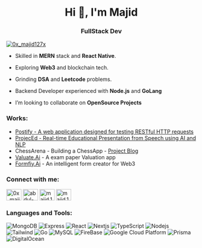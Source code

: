 <h1 align="center">Hi 👋, I'm Majid</h1>
<h3 align="center">FullStack Dev</h3>

<p align="left"> <a href="https://twitter.com/0x_majid127x" target="blank"><img src="https://img.shields.io/badge/follow-%400x_majid127x-1DA1F2?logo=twitter&style=flat-square" alt="0x_majid127x" /></a> </p>

- Skilled in **MERN** stack and **React Native**.

- Exploring **Web3** and blockchain tech.

- Grinding **DSA** and **Leetcode** problems.

- Backend Developer experienced with **Node.js** and **GoLang**

- I’m looking to collaborate on **OpenSource Projects**

<h3 align="left">Works:</h3>

- [Postify - A web application designed for testing RESTful HTTP requests](https://postify-web.vercel.app/)
- [ProjecEd - Real-time Educational Presentation from Speech using AI and NLP](https://github.com/aqeelshamz/project-ed)
- ChessArena - Building a ChessApp - [Project Blog](https://majid-2002.github.io/posts/ChessArena)
- [Valuate.Ai](https://valuate-ai.vercel.app/) - A exam paper Valuation app
- [Formfiy.Ai](https://formify-ai.vercel.app/) - An intelligent form creator for Web3

<h3 align="left">Connect with me:</h3>
<p align="left">
<a href="https://twitter.com/0x_majid127x" target="blank"><img align="center" src="https://raw.githubusercontent.com/rahuldkjain/github-profile-readme-generator/master/src/images/icons/Social/twitter.svg" alt="0x_majid127x" height="30" width="40" /></a>
<a href="https://linkedin.com/in/abdul-majid-335a7123b" target="blank"><img align="center" src="https://raw.githubusercontent.com/rahuldkjain/github-profile-readme-generator/master/src/images/icons/Social/linked-in-alt.svg" alt="abdul-majid-335a7123b" height="30" width="40" /></a>
<a href="https://instagram.com/majid.127x" target="blank"><img align="center" src="https://raw.githubusercontent.com/rahuldkjain/github-profile-readme-generator/master/src/images/icons/Social/instagram.svg" alt="majid.127x" height="30" width="40" /></a>
<a href="https://leetcode.com/majid_127x" target="blank"><img align="center" src="https://raw.githubusercontent.com/rahuldkjain/github-profile-readme-generator/master/src/images/icons/Social/leet-code.svg" alt="majid.127x" height="30" width="40" /></a>
</p>

<h3 align="left">Languages and Tools:</h3>
<p>
  <img alt="MongoDB" src="https://img.shields.io/badge/-MongoDB-13aa52?style=flat-square&logo=mongodb&logoColor=white" />
  <img alt="Express" src="https://img.shields.io/badge/-Express-ffffff?style=flat-square&logo=express&logoColor=black" />
  <img alt="React" src="https://img.shields.io/badge/-React-45b8d8?style=flat-square&logo=react&logoColor=white" />
  <img alt="Nextjs" src="https://img.shields.io/badge/-NextJS-fff?style=flat-square&logo=Next.js&logoColor=black" />
  <img alt="TypeScript" src="https://img.shields.io/badge/-TypeScript-007ACC?style=flat-square&logo=typescript&logoColor=white" />
  <img alt="Nodejs" src="https://img.shields.io/badge/-NodeJS-43853d?style=flat-square&logo=Node.js&logoColor=white" />
  <img alt="Tailwind" src="https://img.shields.io/badge/-Tailwind-00065c?style=flat-square&logo=tailwindcss&logoColor=0ea5e9" />
  <img alt="Go" src="https://img.shields.io/badge/-Go-00b6e4?style=flat-square&logo=Go&logoColor=white" />
  <img alt="MySQL" src="https://img.shields.io/badge/-MySQL-1a73e8?style=flat-square&logo=mysql&logoColor=white" />
  <img alt="FireBase" src="https://img.shields.io/badge/-FireBase-F5820D?style=flat-square&logo=firebase&logoColor=white" />
  <img alt="Google Cloud Platform" src="https://img.shields.io/badge/-Google_Cloud_Platform-1a73e8?style=flat-square&logo=google-cloud&logoColor=white" />
  <img alt="Prisma" src="https://img.shields.io/badge/-Prisma-white?style=flat-square&logo=prisma&logoColor=black" />
  <img alt="DigitalOcean" src="https://img.shields.io/badge/-DigitalOcean-white?style=flat-square&logo=digitalocean" />
</p>

